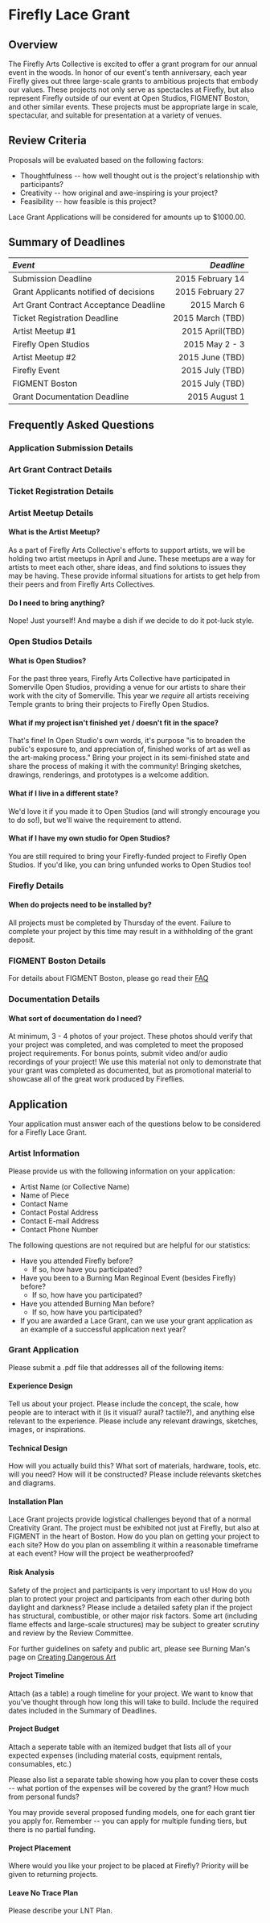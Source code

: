 # Firefly Lace Grant

## Overview
The Firefly Arts Collective is excited to offer a grant program for our annual event in the woods.  In honor of
our event's tenth anniversary, each year Firefly gives out three large-scale grants to ambitious projects that embody
our values.  These projects not only serve as spectacles at Firefly, but also represent Firefly outside of our event at
Open Studios, FIGMENT Boston, and other similar events.  These projects must be appropriate large in scale, spectacular,
and suitable for presentation at a variety of venues.

## Review Criteria

Proposals will be evaluated based on the following factors:

* Thoughtfulness -- how well thought out is the project's relationship with participants?
* Creativity -- how original and awe-inspiring is your project?
* Feasibility -- how feasible is this project?

Lace Grant Applications will be considered for amounts up to $1000.00.

## Summary of Deadlines
| *Event*                                | *Deadline*      |
| :-----                                 | ---------:      |
| Submission Deadline                    | 2015 February 14                      |
| Grant Applicants notified of decisions | 2015 February 27             |
| Art Grant Contract Acceptance Deadline | 2015 March 6       |
| Ticket Registration Deadline           | 2015 March (TBD)         |
| Artist Meetup #1                       | 2015 April(TBD)       |
| Firefly Open Studios                   | 2015 May 2 - 3        |
| Artist Meetup #2                       | 2015 June (TBD)       |
| Firefly Event                          | 2015 July (TBD)        |
| FIGMENT Boston                         | 2015 July (TBD)       |
| Grant Documentation Deadline           | 2015 August 1    |

## Frequently Asked Questions

### Application Submission Details

### Art Grant Contract Details

### Ticket Registration Details

### Artist Meetup Details
#### What is the Artist Meetup?
As a part of Firefly Arts Collective's efforts to support artists, we will be holding two artist meetups in April and
June.  These meetups are a way for artists to meet each other, share ideas, and find solutions to issues they may be
having.  These provide informal situations for artists to get help from their peers and from Firefly Arts Collectives.

#### Do I need to bring anything?
Nope! Just yourself!  And maybe a dish if we decide to do it pot-luck style.

### Open Studios Details
#### What is Open Studios?
For the past three years, Firefly Arts Collective have participated in Somerville Open Studios, providing a venue for
our artists to share their work with the city of Somerville.  This year we *require* all artists receiving Temple grants to
bring their projects to Firefly Open Studios.

#### What if my project isn't finished yet / doesn't fit in the space?
That's fine!  In Open Studio's own words, it's purpose "is to broaden the public's exposure to, and appreciation of,
finished works of art as well as the art-making process."  Bring your project in its semi-finished state and share the
process of making it with the community!  Bringing sketches, drawings, renderings, and prototypes is a welcome addition.

#### What if I live in a different state?
We'd love it if you made it to Open Studios (and will strongly encourage you to do so!), but we'll waive the
requirement to attend.

#### What if I have my own studio for Open Studios?
You are still required to bring your Firefly-funded project to Firefly Open Studios.  If you'd like, you can bring
unfunded works to Open Studios too!

### Firefly Details
#### When do projects need to be installed by?
All projects must be completed by Thursday of the event.  Failure to complete your project by this time may result in a withholding of the grant deposit.

### FIGMENT Boston Details
For details about FIGMENT Boston, please go read their [FAQ](http://boston.figmentproject.org/artist_faqs)

### Documentation Details
#### What sort of documentation do I need?
At minimum, 3 - 4 photos of your project.  These photos should verify that your project was completed, and was completed to meet the proposed project requirements.  For bonus points, submit video and/or audio recordings of your project!  We use this material not only to demonstrate that your grant was completed as documented, but as promotional material to showcase all of the great work produced by Fireflies.

## Application

Your application must answer each of the questions below to be considered for a Firefly Lace Grant.

### Artist Information
Please provide us with the following information on your application:
* Artist Name (or Collective Name)
* Name of Piece
* Contact Name
* Contact Postal Address
* Contact E-mail Address
* Contact Phone Number

The following questions are not required but are helpful for our statistics:
* Have you attended Firefly before?
  * If so, how have you participated?
* Have you been to a Burning Man Reginoal Event (besides Firefly) before?
  * If so, how have you participated?
* Have you attended Burning Man before?
  * If so, how have you participated?
* If you are awarded a Lace Grant, can we use your grant application as an example of a successful application next
  year?

### Grant Application

Please submit a .pdf file that addresses all of the following items:

#### Experience Design
Tell us about your project.  Please include the concept, the scale, how people are to interact with it (is it visual?
aural? tactile?), and anything else relevant to the experience.  Please include any relevant drawings, sketches, images,
or inspirations.

#### Technical Design
How will you actually build this? What sort of materials, hardware, tools, etc. will you need?  How will it be
constructed?  Please include relevants sketches and diagrams.

#### Installation Plan
Lace Grant projects provide logistical challenges beyond that of a normal Creativity Grant.  The project must be exhibited not just at Firefly, but also at FIGMENT in the heart of Boston.  How do you plan on getting your project to each site?  How do you plan on assembling it within a reasonable timeframe at each event?  How will the project be weatherproofed?

#### Risk Analysis
Safety of the project and participants is very important to us!  How do you plan to protect your project and participants from each other during both daylight and darkness?  Please include a detailed safety plan if the project has structural, combustible, or other major risk factors.  Some art (including flame effects and large-scale structures) may be subject to greater scrutiny and review by the Review Committee.

For further guidelines on safety and public art, please see Burning Man's page on [Creating Dangerous Art](http://www.burningman.com/installations/creating_dangerous_art.html)

#### Project Timeline
Attach (as a table) a rough timeline for your project.  We want to know that you've thought through how long this will
take to build.  Include the required dates included in the Summary of Deadlines.

#### Project Budget
Attach a seperate table with an itemized budget that lists all of your expected expenses (including material costs,
equipment rentals, consumables, etc.)

Please also list a separate table showing how you plan to cover these costs -- what portion of the expenses will be
covered by the grant? How much from personal funds?

You may provide several proposed funding models, one for each grant tier you apply for.  Remember -- you can apply for
multiple funding tiers, but there is no partial funding.

#### Project Placement
Where would you like your project to be placed at Firefly?  Priority will be given to returning projects.

#### Leave No Trace Plan
Please describe your LNT Plan.
